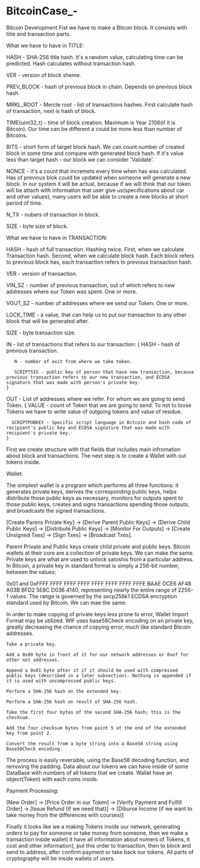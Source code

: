 # BitcoinCase_-
Bitcoin Development
Fist we have to make a Bitcon block. It consists with title and transaction parts.

What we have to have in TITLE:

  HASH - SHA-256 title hash. It's a random value, calculating time can be predicted. Hash calculates without transaction hash.
  
  VER - version of block sheme.
  
  PREV_BLOCK - hash of previous block in chain. Depends on previous block hash.
  
  MRKL_ROOT - Mercle root - list of transactions hashes. First calculate hash of transaction, next is hash of block.
  
  TIME(uint32_t) - time of block creation. Maximum is Year 2106(if it is Bitcoin). Our time can be different a could be more less than number of Bitcoins.
  
  BITS - short form of target block hash. We can count number of created block in some time and compare with generated block hash. If it's value less than target hash - our block we can consider 'Validate'.
  
  NONCE - it's a count that incremets every time when has was calculated. Has of previous blok could be updated when someone will generate a new block. In our system it will be actual, because if we will think that our token will be attach with information that user give us(specifications about car and other values), many users will be able to create a new blocks at short period of time.
  
  N_TX - nubers of transaction in block.
  
  SIZE - byte size of block.
  
 
 What we have to have in TRANSACTION:
 
 
  HASH - hash of full transaction. Hashing twice. First, when we calculate Transaction hash. Second, when we calculate block hash. Each block refers to previous block has, each transaction refers to previous transaction hash.
  
  VER - version of transaction.
  
  VIN_SZ - number of previous transaction, out of which refers to new addresses where our Token was spent. One or more.
  
  VOUT_SZ - number of addresses where we send our Token. One or more.
  
  LOCK_TIME - a value, that can help us to put our transaction to any other block that will be generated after.
  
  SIZE - byte transaction size.
  
  IN - list of transactions that refers to our transaction:
    {
       HASH - hash of previous transaction.
       
       N - number of exit from where we take token.
       
       SCRIPTSIG - public key of person that have new transaction, because previous transaction refers to our new transaction, and ECDSA signature that was made with person's private key.
    }
  
  OUT - List of addresses where we refer. For whom we are going to send Token.
    {
      VALUE - count of Token that we are going to send. To not to loose Tokens we have to write value of outgoing tokens and value of residue.
      
      SCRIPTPUBKEY - Specific script language in Bitcoin and hash code of recipient's public key and ECDSA signature that was made with recipient's private key.
    }
  
First we create structure with that fields that includes main infromation about block and transactions.
The next step is to create a Wallet with out tokens inside.

Wallet:

  The simplest wallet is a program which performs all three functions: it generates private keys, derives the corresponding public keys, helps distribute those public keys as necessary, monitors for outputs spent to those public keys, creates and signs transactions spending those outputs, and broadcasts the signed transactions.
  
  [Create Parens Private Key] -> [Derive Parent Public Keys] -> [Derive Child Public Keys] -> [Distribute Public Keys] -> [Monitor For Outputs] -> [Create Unsigned Txes] -> [Sign Txes] -> [Broadcast Txes].
  
  Parent Private and Public keys create child private and public keys. Bitcoin wallets at their core are a collection of private keys. We can make the same.
  Private keys are what are used to unlock satoshis from a particular address. In Bitcoin, a private key in standard format is simply a 256-bit number, between the values:

0x01 and 0xFFFF FFFF FFFF FFFF FFFF FFFF FFFF FFFE BAAE DCE6 AF48 A03B BFD2 5E8C D036 4140, representing nearly the entire range of 2256-1 values. The range is governed by the secp256k1 ECDSA encryption standard used by Bitcoin. We can mae the same.

  In order to make copying of private keys less prone to error, Wallet Import Format may be utilized. WIF uses base58Check encoding on an private key, greatly decreasing the chance of copying error, much like standard Bitcoin addresses.

    Take a private key.

    Add a 0x80 byte in front of it for our network addresses or 0xef for other net addresses.

    Append a 0x01 byte after it if it should be used with compressed public keys (described in a later subsection). Nothing is appended if it is used with uncompressed public keys.

    Perform a SHA-256 hash on the extended key.

    Perform a SHA-256 hash on result of SHA-256 hash.

    Take the first four bytes of the second SHA-256 hash; this is the checksum.

    Add the four checksum bytes from point 5 at the end of the extended key from point 2.

    Convert the result from a byte string into a Base58 string using Base58Check encoding.

The process is easily reversible, using the Base58 decoding function, and removing the padding.
  Data about our tokens we can have inside of some DataBase with numbers of all tokens that we create. Wallet have an object(Token) with each coins inside.

Payment Processing:

  [New Order] -> [Price Order in our Token] -> [Verify Payment and Fulfill Order] -> [Issue Refund (if we need that)] -> [Diburse Income (if we want to take money from the differences with courses)]


Finally it looks like we a making Tokens inside our network, generating orders to pay for someone or take money from someone, then we make a transaction inside wallet( it have all information about numers of Tokens, it cost and other information), put this order to transaction, then to block and send to address, after confirm payment or take back our tokens. All parts of cryptography will be inside wallets of users. 
